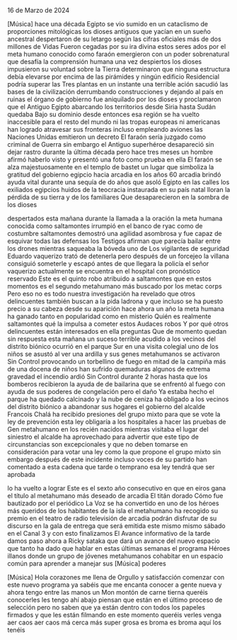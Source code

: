 
16 de Marzo de 2024

[Música] hace una década Egipto se vio sumido en un cataclismo de proporciones mitológicas los dioses antiguos que yacían en un sueño ancestral despertaron de su letargo según las cifras oficiales más de dos millones de Vidas Fueron cegadas por su ira divina estos seres ados por el meta humano conocido como faraón emergieron con un poder sobrenatural que desafía la comprensión humana una vez despiertos los dioses impusieron su voluntad sobre la Tierra determinaron que ninguna estructura debía elevarse por encima de las pirámides y ningún edificio Residencial podría superar las Tres plantas en un instante una terrible ación sacudió las bases de la civilización derrumbando construcciones y dejando al país en ruinas el órgano de gobierno fue aniquilado por los dioses y proclamaron que el Antiguo Egipto abarcando los territorios desde Siria hasta Sudán quedaba Bajo su dominio desde entonces esa región se ha vuelto inaccesible para el resto del mundo ni las tropas europeas ni americanas han logrado atravesar sus fronteras incluso empleando aviones las Naciones Unidas emitieron un decreto El faraón sería juzgado como criminal de Guerra sin embargo el Antiguo superhéroe desapareció sin dejar rastro durante la última década pero hace tres meses un hombre afirmó haberlo visto y presentó una foto como prueba en ella El faraón se alza majestuosamente en el templo de bastet un lugar que simboliza la gratitud del gobierno egipcio hacia arcadia en los años 60 arcadia brindó ayuda vital durante una sequía de do años que asoló Egipto en las calles los exiliados egipcios huidos de la teocracia instaurada en su país natal lloran la pérdida de su tierra y de los familiares Que desaparecieron en la sombra de los dioses

despertados esta mañana durante la llamada a la oración la meta humana conocida como saltamontes irrumpió en el banco de ryac como de costumbre saltamontes demostró una agilidad asombrosa y fue capaz de esquivar todas las defensas los Testigos afirman que parecía bailar entre los drones mientras saqueaba la bóveda uno de Los vigilantes de seguridad Eduardo vaquerizo trató de detenerla pero después de un forcejeo la villana consiguió someterle y escapó antes de que llegara la policía el señor vaquerizo actualmente se encuentra en el hospital con pronóstico reservado Este es el quinto robo atribuido a saltamontes que en estos momentos es el segundo metahumano más buscado por los metac corps Pero eso no es todo nuestra investigación ha revelado que otros delincuentes también buscan a la pida ladrona y que incluso se ha puesto precio a su cabeza desde su aparición hace ahora un año la meta humana ha ganado tanto en popularidad como en misterio Quién es realmente saltamontes qué la impulsa a cometer estos Audaces robos Y por qué otros delincuentes están interesados en ella preguntas Que de momento quedan sin respuesta esta mañana un suceso terrible acudido a los vecinos del distrito biónico ocurrió en el parque Sur en una visita colegial uno de los niños se asustó al ver una ardilla y sus genes metahumanos se activaron Sin Control provocando un torbellino de fuego en mitad de la campiña más de una docena de niños han sufrido quemaduras algunos de extrema gravedad el incendio ardió Sin Control durante 2 horas hasta que los bomberos recibieron la ayuda de de bailarina que se enfrentó al fuego con ayuda de sus poderes de congelación pero el daño Ya estaba hecho el parque ha quedado calcinado y la nube de ceniza ha obligado a los vecinos del distrito biónico a abandonar sus hogares el gobierno del alcalde Francois Chalá ha recibido presiones del grupo mixto para que se vote la ley de prevención esta ley obligaría a los hospitales a hacer las pruebas de Gen metahumano en los recién nacidos mientras visitaba el lugar del siniestro el alcalde ha aprovechado para advertir que este tipo de circunstancias son excepcionales y que no deben tomarse en consideración para votar una ley como la que propone el grupo mixto sin embargo después de este incidente incluso voces de su partido han comentado a esta cadena que tarde o temprano esa ley tendrá que ser aprobada

lo ha vuelto a lograr Este es el sexto año consecutivo en que en eiros gana el título al metahumano más deseado de arcadia El titán dorado Cómo fue bautizado por el periódico La Voz se ha convertido en uno de los héroes más queridos de los habitantes de la isla el metahumano ha recogido su premio en el teatro de radio televisión de arcadia podrán disfrutar de su discurso en la gala de entrega que será emitida este mismo mismo sábado en el Canal 3 y con esto finalizamos El Avance informativo de la tarde damos paso ahora a Ricky sataka que dará un avance del nuevo espacio que tanto ha dado que hablar en estas últimas semanas el programa Héroes illanos donde un grupo de jóvenes metahumanos cohabitar en un espacio común para aprender a manejar sus [Música] poderes

[Música] Hola corazones me llena de Orgullo y satisfacción comenzar con este nuevo programa ya sabéis que me encanta conocer a gente nueva y ahora tengo entre las manos un Mon montón de carne tierna queréis conocerles les tengo ahí abajo piensan que están en el último proceso de selección pero no saben que ya están dentro con todos los papeles firmados y que les están filmando en este momento queréis verles venga aer caos aer caos má cerca más super grosa es broma es broma aquí los tenéis